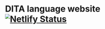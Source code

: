 # DITA language website [![Netlify Status](https://api.netlify.com/api/v1/badges/eadd8baf-c5f6-4d0c-89b2-b7a51300a12d/deploy-status)](https://app.netlify.com/sites/nervous-franklin-bfb551/deploys)
